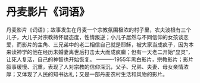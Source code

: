 # 丹麦影片《词语》

丹麦影片《词语》；故事发生在丹麦一个宗教氛围极浓的村子里，农夫波根有三个儿子，大儿子对宗教持怀疑态度，性情叛逆；小儿子居然与不同信仰的女孩谈恋爱，而影片的主角、三兄弟中的老二相信自己就是耶稣，被大家当成疯子，因为本来读神学的他在经历未婚妻离世后打击太大而成疯癫；但有一天老二开始“显灵”，让死人复活，自己的神智也开始恢复。
———-1955年黑白影片，宗教影片；影片叙事缓慢、沉重，表现了人对宗教的信仰深沉，父子、兄弟、夫妻、母女亲情浓厚；又体现了人民的知书达礼；又是一部丹麦农村生活和风物的影片。